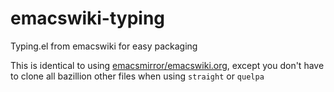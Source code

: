 # emacswiki-typing
Typing.el from emacswiki for easy packaging

This is identical to using [emacsmirror/emacswiki.org](https://github.com/emacsmirror/emacswiki.org), except you don't have to clone all bazillion other files when using `straight` or `quelpa`
